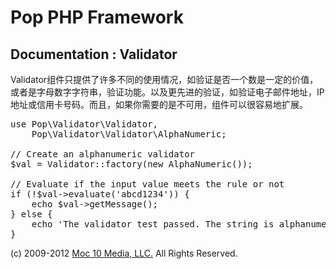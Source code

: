 Pop PHP Framework
=================

Documentation : Validator
-------------------------

Validator组件只提供了许多不同的使用情况，如验证是否一个数是一定的价值，或者是字母数字字符串，验证功能。以及更先进的验证，如验证电子邮件地址，IP地址或信用卡号码。而且，如果你需要的是不可用，组件可以很容易地扩展。


<pre>
use Pop\Validator\Validator,
    Pop\Validator\Validator\AlphaNumeric;

// Create an alphanumeric validator
$val = Validator::factory(new AlphaNumeric());

// Evaluate if the input value meets the rule or not
if (!$val->evaluate('abcd1234')) {
    echo $val->getMessage();
} else {
    echo 'The validator test passed. The string is alphanumeric.';
}
</pre>

(c) 2009-2012 [Moc 10 Media, LLC.](http://www.moc10media.com) All Rights Reserved.

